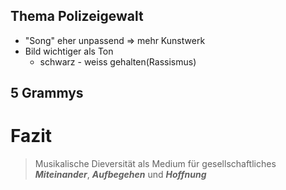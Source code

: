 ## Thema Polizeigewalt

- "Song" eher unpassend => mehr Kunstwerk
- Bild wichtiger als Ton
	- schwarz - weiss gehalten(Rassismus)

## 5 Grammys

# Fazit
>Musikalische Dieversität als Medium für gesellschaftliches ***Miteinander***, ***Aufbegehen*** und ***Hoffnung***

